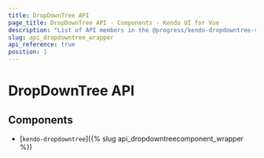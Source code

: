 ```yaml
---
title: DropDownTree API
page_title: DropDownTree API - Components - Kendo UI for Vue
description: "List of API members in the @progress/kendo-dropdowntree-vue-wrapper package, part of Kendo UI for Vue."
slug: api_dropdowntree_wrapper
api_reference: true
position: 1
---
```


# DropDownTree API

## Components

* [`kendo-dropdowntree`]({% slug api_dropdowntreecomponent_wrapper %})
